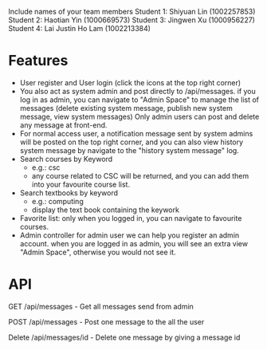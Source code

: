 Include names of your team members
Student 1: Shiyuan Lin (1002257853)
Student 2: Haotian Yin (1000669573)
Student 3: Jingwen Xu (1000956227)
Student 4: Lai Justin Ho Lam (1002213384)

# Features
- User register and User login (click the icons at the top right corner)
- You also act as system admin and post directly to /api/messages. if you log in as admin, you can navigate to "Admin Space" to manage the list of messages (delete existing system message, publish new system message, view system messages) Only admin users can post and delete any message at front-end.
- For normal access user, a notification message sent by system admins will be posted on the top right corner, and you can also view history system message by navigate to the "history system message" log.
- Search courses by Keyword
    - e.g.: csc
    - any course related to CSC will be returned, and you can add them into your favourite course list.
- Search textbooks by keyword
    - e.g.: computing
    - display the text book containing the keywork
- Favorite list: only when you logged in, you can navigate to favourite courses.
- Admin controller for admin user
	we can help you register an admin account.
	when you are logged in as admin, you will see an extra view "Admin Space", otherwise you would not see it.


# API
GET /api/messages
    - Get all messages send from admin

POST /api/messages
    - Post one message to the all the user

Delete /api/messages/id
    - Delete one message by giving a message id
